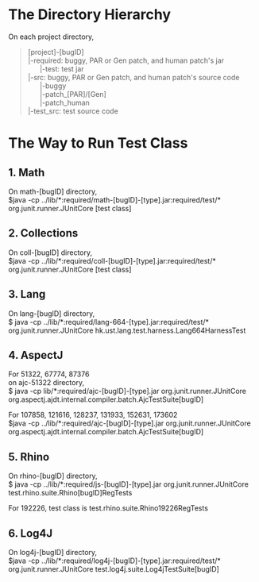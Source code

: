 # The Directory Hierarchy
On each project directory,  
> [project]-[bugID]  
    |-required: buggy, PAR or Gen patch, and human patch's jar  
    &nbsp;&nbsp;&nbsp;&nbsp;&nbsp;&nbsp;|-test: test jar  
    |-src: buggy, PAR or Gen patch, and human patch's source code   
    &nbsp;&nbsp;&nbsp;&nbsp;&nbsp;&nbsp;|-buggy  
    &nbsp;&nbsp;&nbsp;&nbsp;&nbsp;&nbsp;|-patch_[PAR]/[Gen]  
    &nbsp;&nbsp;&nbsp;&nbsp;&nbsp;&nbsp;|-patch_human  
    |-test_src: test source code


# The Way to Run Test Class
## 1. Math
On math-[bugID] directory,  
$java -cp ../lib/\*:required/math-[bugID]-[type].jar:required/test/\* org.junit.runner.JUnitCore [test class]

## 2. Collections
On coll-[bugID] directory,  
$java -cp ../lib/\*:required/coll-[bugID]-[type].jar:required/test/\* org.junit.runner.JUnitCore [test class]

## 3. Lang
On lang-[bugID] directory,  
$ java -cp ../lib/\*:required/lang-664-[type].jar:required/test/\* org.junit.runner.JUnitCore hk.ust.lang.test.harness.Lang664HarnessTest

## 4. AspectJ
For 51322, 67774, 87376  
on ajc-51322 directory,  
$ java -cp lib/\*:required/ajc-[bugID]-[type].jar org.junit.runner.JUnitCore org.aspectj.ajdt.internal.compiler.batch.AjcTestSuite[bugID]

For 107858, 121616, 128237, 131933, 152631, 173602  
$java -cp ../lib/\*:required/ajc-[bugID]-[type].jar org.junit.runner.JUnitCore org.aspectj.ajdt.internal.compiler.batch.AjcTestSuite[bugID]

## 5. Rhino
On rhino-[bugID] directory,  
$ java -cp ../lib/\*:required/js-[bugID]-[type].jar org.junit.runner.JUnitCore test.rhino.suite.Rhino[bugID]RegTests

For 192226, test class is test.rhino.suite.Rhino19226RegTests

## 6. Log4J
On log4j-[bugID] directory,  
$java -cp ../lib/\*:required/log4j-[bugID]-[type].jar:required/test/\* org.junit.runner.JUnitCore test.log4j.suite.Log4jTestSuite[bugID]  